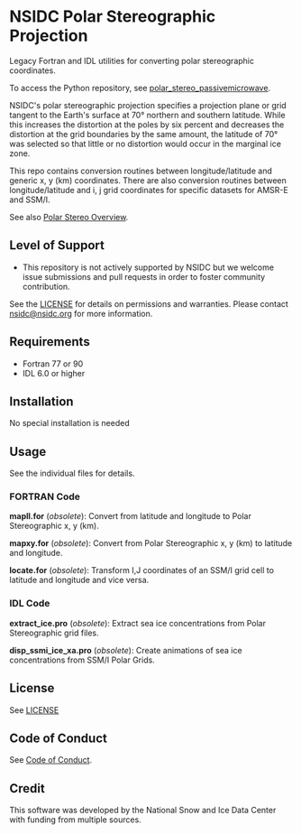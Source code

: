 # NSIDC Polar Stereographic Projection

Legacy Fortran and IDL utilities for converting polar stereographic coordinates.

To access the Python repository, see [polar_stereo_passivemicrowave](https://github.com/nsidc/polar_stereo.git).

NSIDC's polar stereographic projection specifies a projection plane or grid tangent to the Earth's surface at 70° northern and southern latitude. While this increases the distortion at the poles by six percent and decreases the distortion at the grid boundaries by the same amount, the latitude of 70° was selected so that little or no distortion would occur in the marginal ice zone.

This repo contains conversion routines between longitude/latitude and generic x, y (km) coordinates. There are also conversion routines between longitude/latitude and i, j grid coordinates for specific datasets for AMSR-E and SSM/I.

See also [Polar Stereo Overview](https://nsidc.org/data/polar-stereo).

## Level of Support

* This repository is not actively supported by NSIDC but we welcome issue submissions and pull requests in order to foster community contribution.

See the [LICENSE](LICENSE.md) for details on permissions and warranties.  Please contact nsidc@nsidc.org for more information.

## Requirements

* Fortran 77 or 90
* IDL 6.0 or higher

## Installation

No special installation is needed

## Usage

See the individual files for details.  

### FORTRAN Code

**mapll.for** (_obsolete_): Convert from latitude and longitude to Polar Stereographic x, y (km).

**mapxy.for** (_obsolete_): Convert from Polar Stereographic x, y (km) to latitude and longitude.

**locate.for** (_obsolete_): Transform I,J coordinates of an SSM/I grid cell to latitude and longitude and vice versa.

### IDL Code

**extract_ice.pro** (_obsolete_): Extract sea ice concentrations from Polar Stereographic grid files.

**disp_ssmi_ice_xa.pro** (_obsolete_): Create animations of sea ice concentrations from SSM/I Polar Grids.

## License

See [LICENSE](LICENSE.md)

## Code of Conduct

See [Code of Conduct](CODE_OF_CONDUCT.md).

## Credit

This software was developed by the National Snow and Ice Data Center with funding from multiple sources.
